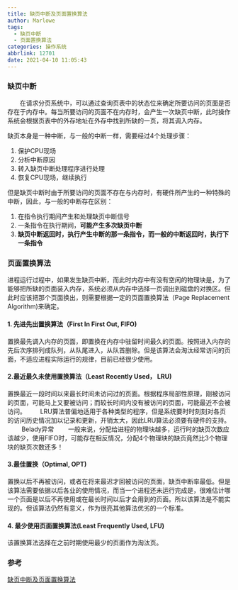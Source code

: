 ```yaml
---
title: 缺页中断及页面置换算法
author: Marlowe
tags:
  - 缺页中断
  - 页面置换算法
categories: 操作系统
abbrlink: 12701
date: 2021-04-10 11:05:43
---
```


<!--more-->


### 缺页中断  

<p style="text-indent:2em">在请求分页系统中，可以通过查询页表中的状态位来确定所要访问的页面是否存在于内存中。每当所要访问的页面不在内存时，会产生一次缺页中断，此时操作系统会根据页表中的外存地址在外存中找到所缺的一页，将其调入内存。</p>

缺页本身是一种中断，与一般的中断一样，需要经过4个处理步骤：    
1. 保护CPU现场  
2. 分析中断原因
3. 转入缺页中断处理程序进行处理
4. 恢复CPU现场，继续执行

但是缺页中断时由于所要访问的页面不存在与内存时，有硬件所产生的一种特殊的中断，因此，与一般的中断存在区别：
1. 在指令执行期间产生和处理缺页中断信号
2. 一条指令在执行期间，**可能产生多次缺页中断**
3. **缺页中断返回时，执行产生中断的那一条指令，而一般的中断返回时，执行下一条指令**

### 页面置换算法
进程运行过程中，如果发生缺页中断，而此时内存中有没有空闲的物理块是，为了能够把所缺的页面装入内存，系统必须从内存中选择一页调出到磁盘的对换区。但此时应该把那个页面换出，则需要根据一定的页面置换算法（Page Replacement Algorithm)来确定。

#### 1. 先进先出置换算法（First In First Out, FIFO)
置换最先调入内存的页面，即置换在内存中驻留时间最久的页面。按照进入内存的先后次序排列成队列，从队尾进入，从队首删除。但是该算法会淘汰经常访问的页面，不适应进程实际运行的规律，目前已经很少使用。
#### 2.最近最久未使用置换算法（Least Recently Used， LRU)
置换最近一段时间以来最长时间未访问过的页面。根据程序局部性原理，刚被访问的页面，可能马上又要被访问；而较长时间内没有被访问的页面，可能最近不会被访问。
　　LRU算法普偏地适用于各种类型的程序，但是系统要时时刻刻对各页的访问历史情况加以记录和更新，开销太大，因此LRU算法必须要有硬件的支持。
　　
Belady异常
　　一般来说，分配给进程的物理块越多，运行时的缺页次数应该越少，使用FIFO时，可能存在相反情况，分配4个物理块的缺页竟然比3个物理块的缺页次数还多！
#### 3.最佳置换（Optimal, OPT)
置换以后不再被访问，或者在将来最迟才回被访问的页面，缺页中断率最低。但是该算法需要依据以后各业的使用情况，而当一个进程还未运行完成是，很难估计哪一个页面是以后不再使用或在最长时间以后才会用到的页面。所以该算法是不能实现的。但该算法仍然有意义，作为很亮其他算法优劣的一个标准。


#### 4. 最少使用页面置换算法(Least Frequently Used, LFU)
该置换算法选择在之前时期使用最少的页面作为淘汰页。


### 参考
[缺页中断及页面置换算法](https://blog.csdn.net/cuiping1993/article/details/78164984)